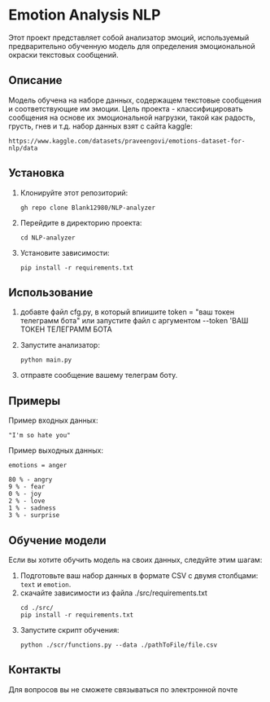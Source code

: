 # Emotion Analysis NLP

Этот проект представляет собой анализатор эмоций, используемый предварительно обученную модель для определения эмоциональной окраски текстовых сообщений. 

## Описание

Модель обучена на наборе данных, содержащем текстовые сообщения и соответствующие им эмоции. Цель проекта - классифицировать сообщения на основе их эмоциональной нагрузки, такой как радость, грусть, гнев и т.д.
набор данных взят  с сайта kaggle:
```
https://www.kaggle.com/datasets/praveengovi/emotions-dataset-for-nlp/data
```
## Установка

1. Клонируйте этот репозиторий:
   ```
   gh repo clone Blank12980/NLP-analyzer
   ```

2. Перейдите в директорию проекта:
   ```
   cd NLP-analyzer
   ```

3. Установите зависимости:
   ```
   pip install -r requirements.txt
   ```

## Использование

1. добавте файл cfg.py, в который впиишите token = "ваш токен телеграмм бота" или запустите файл с аргументом --token 'ВАШ ТОКЕН ТЕЛЕГРАММ БОТА
2. Запустите анализатор:
   ```
   python main.py
   ```
   
3. отправте сообщение вашему телеграм боту.

## Примеры

Пример входных данных:
```
"I'm so hate you"
```

Пример выходных данных:
```
emotions = anger 

80 % - angry
9 % - fear
0 % - joy
2 % - love
1 % - sadness
3 % - surprise
```

## Обучение модели

Если вы хотите обучить модель на своих данных, следуйте этим шагам:

1. Подготовьте ваш набор данных в формате CSV с двумя столбцами: `text` и `emotion`.
2. скачайте зависимости из файла ./src/requirements.txt
   ```
   cd ./src/
   pip install -r requirements.txt
   ```
3. Запустите скрипт обучения:
   ```
   python ./scr/functions.py --data ./pathToFile/file.csv
   ```

## Контакты

Для вопросов вы не сможете связываться по электронной почте
